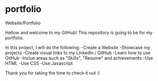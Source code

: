 # portfolio
Website/Portfolio 

Hellow and welcome to my GitHub! This repository is going to be for my portfolio. 

In this project, I will do the following:
-Create a Website
-Showcase my projects
-Create visual links to my LinkedIn / GitHub
-Learn how to use GitHub
-Inclue areas such as "Skills", "Resume" and achievements
-Use HTML
-Use CSS
-Use Javascript

Thank you for taking the time to check it out :)
